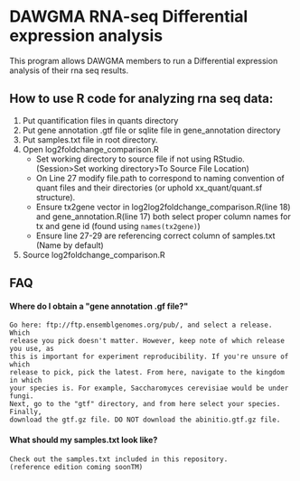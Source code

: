 # DAWGMA RNA-seq Differential expression analysis
This program allows DAWGMA members to run a Differential expression analysis of
their rna seq results.

## How to use R code for analyzing rna seq data:
1. Put quantification files in quants directory
2. Put gene annotation .gtf file or sqlite file in gene_annotation directory
3. Put samples.txt file in root directory.
4. Open log2foldchange_comparison.R
    - Set working directory to source file if not using RStudio.
    (Session>Set working directory>To Source File Location)
    - On Line 27 modify file.path to correspond to naming convention of quant
  files and their directories (or uphold xx_quant/quant.sf structure).
    - Ensure tx2gene vector in log2log2foldchange_comparison.R(line 18) and
  gene_annotation.R(line 17) both select proper column names for tx and gene id
  (found using `names(tx2gene)`)
    - Ensure line 27-29 are referencing correct column of samples.txt
  (Name by default)
5. Source log2foldchange_comparison.R


## FAQ
#### Where do I obtain a "gene annotation .gf file?"
```
Go here: ftp://ftp.ensemblgenomes.org/pub/, and select a release. Which
release you pick doesn't matter. However, keep note of which release you use, as
this is important for experiment reproducibility. If you're unsure of which
release to pick, pick the latest. From here, navigate to the kingdom in which
your species is. For example, Saccharomyces cerevisiae would be under fungi.
Next, go to the "gtf" directory, and from here select your species. Finally,
download the gtf.gz file. DO NOT download the abinitio.gtf.gz file.   
```

#### What should my samples.txt look like?
```
Check out the samples.txt included in this repository.
(reference edition coming soonTM)
```
